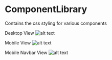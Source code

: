 # ComponentLibrary
Contains the css styling for various components

Desktop View
![alt text](https://res.cloudinary.com/ankitneog/image/upload/v1627041065/Web_View_jjt0xp.png)

Mobile View
![alt text](https://res.cloudinary.com/ankitneog/image/upload/v1627041401/Mobile_Home_View_tp6dzz.png)

Mobile Navbar View
![alt text](https://res.cloudinary.com/ankitneog/image/upload/v1627041399/Mobile_Nav_Bar_tk9wst.png)
